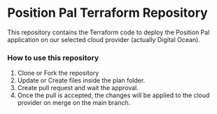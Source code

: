 # Position Pal Terraform Repository 

This repository contains the Terraform code to deploy the Position Pal application on our selected
cloud provider (actually Digital Ocean).

### How to use this repository

1. Clone or Fork the repository
2. Update or Create files inside the plan folder.
3. Create pull request and wait the approval.
4. Once the pull is accepted, the changes will be applied to the cloud provider on merge on the main branch.

 
